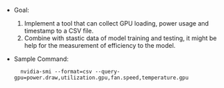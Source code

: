 * Goal:  
  1. Implement a tool that can collect GPU loading, power usage and timestamp to a CSV file.  
  2. Combine with stastic data of model training and testing, it might be help for the measurement of efficiency to the model.  

* Sample Command:  

  ```
    nvidia-smi --format=csv --query-gpu=power.draw,utilization.gpu,fan.speed,temperature.gpu
  ```
